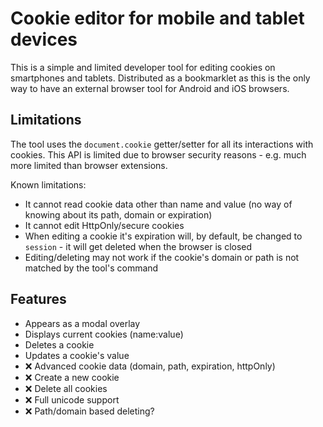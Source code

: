 # Cookie editor for mobile and tablet devices

This is a simple and limited developer tool for editing cookies on smartphones and tablets. Distributed as a bookmarklet as this is the only way to have an external browser tool for Android and iOS browsers.

## Limitations

The tool uses the `document.cookie` getter/setter for all its interactions with cookies. This API is limited due to browser security reasons - e.g. much more limited than browser extensions.

Known limitations:

- It cannot read cookie data other than name and value (no way of knowing about its path, domain or expiration)
- It cannot edit HttpOnly/secure cookies
- When editing a cookie it's expiration will, by default, be changed to `session` - it will get deleted when the browser is closed
- Editing/deleting may not work if the cookie's domain or path is not matched by the tool's command

## Features

- Appears as a modal overlay
- Displays current cookies (name:value)
- Deletes a cookie
- Updates a cookie's value
- :x: Advanced cookie data (domain, path, expiration, httpOnly)
- :x: Create a new cookie
- :x: Delete all cookies
- :x: Full unicode support
- :x: Path/domain based deleting?
